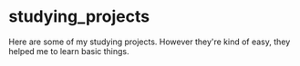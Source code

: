 # studying_projects
Here are some of my studying projects. However they're kind of easy, they helped me to learn basic things. 
